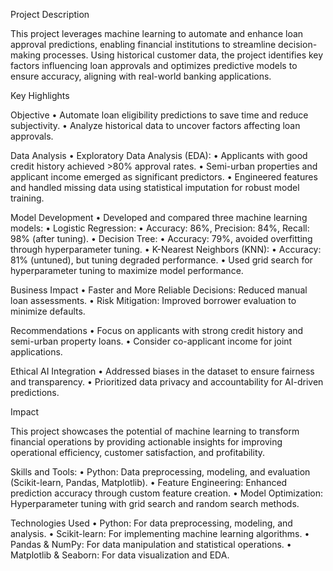 Project Description

This project leverages machine learning to automate and enhance loan approval predictions, enabling financial institutions to streamline decision-making processes. Using historical customer data, the project identifies key factors influencing loan approvals and optimizes predictive models to ensure accuracy, aligning with real-world banking applications.

Key Highlights

Objective
	•	Automate loan eligibility predictions to save time and reduce subjectivity.
	•	Analyze historical data to uncover factors affecting loan approvals.

Data Analysis
	•	Exploratory Data Analysis (EDA):
	•	Applicants with good credit history achieved >80% approval rates.
	•	Semi-urban properties and applicant income emerged as significant predictors.
	•	Engineered features and handled missing data using statistical imputation for robust model training.

Model Development
	•	Developed and compared three machine learning models:
	•	Logistic Regression:
	•	Accuracy: 86%, Precision: 84%, Recall: 98% (after tuning).
	•	Decision Tree:
	•	Accuracy: 79%, avoided overfitting through hyperparameter tuning.
	•	K-Nearest Neighbors (KNN):
	•	Accuracy: 81% (untuned), but tuning degraded performance.
	•	Used grid search for hyperparameter tuning to maximize model performance.

Business Impact
	•	Faster and More Reliable Decisions: Reduced manual loan assessments.
	•	Risk Mitigation: Improved borrower evaluation to minimize defaults.

Recommendations
	•	Focus on applicants with strong credit history and semi-urban property loans.
	•	Consider co-applicant income for joint applications.

Ethical AI Integration
	•	Addressed biases in the dataset to ensure fairness and transparency.
	•	Prioritized data privacy and accountability for AI-driven predictions.

 Impact

This project showcases the potential of machine learning to transform financial operations by providing actionable insights for improving operational efficiency, customer satisfaction, and profitability.


Skills and Tools:
	•	Python: Data preprocessing, modeling, and evaluation (Scikit-learn, Pandas, Matplotlib).
	•	Feature Engineering: Enhanced prediction accuracy through custom feature creation.
	•	Model Optimization: Hyperparameter tuning with grid search and random search methods.

Technologies Used
	•	Python: For data preprocessing, modeling, and analysis.
	•	Scikit-learn: For implementing machine learning algorithms.
	•	Pandas & NumPy: For data manipulation and statistical operations.
	•	Matplotlib & Seaborn: For data visualization and EDA.
